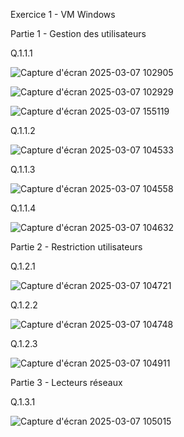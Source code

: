 Exercice 1 - VM Windows

Partie 1 - Gestion des utilisateurs

Q.1.1.1 

![Capture d'écran 2025-03-07 102905](https://github.com/user-attachments/assets/f81c0a27-7298-4e4f-bbe2-98f24feb69f5)

![Capture d'écran 2025-03-07 102929](https://github.com/user-attachments/assets/6a80a626-2f65-4a40-8bb4-05474174c091)

![Capture d'écran 2025-03-07 155119](https://github.com/user-attachments/assets/8a10e218-b31c-481b-b919-7786eb9c527e)


Q.1.1.2 

![Capture d'écran 2025-03-07 104533](https://github.com/user-attachments/assets/0beaa5b0-64a8-49fa-8e3b-477010276f8c)

Q.1.1.3 

![Capture d'écran 2025-03-07 104558](https://github.com/user-attachments/assets/336085b9-1cc1-4e56-947a-461bc791d7b8)

Q.1.1.4 

![Capture d'écran 2025-03-07 104632](https://github.com/user-attachments/assets/98d146fd-e79b-4af6-a9ef-2dbf75a1c30a)

Partie 2 - Restriction utilisateurs

Q.1.2.1 

![Capture d'écran 2025-03-07 104721](https://github.com/user-attachments/assets/1773ba83-7bff-455b-9b0f-ffb95db8f703)

Q.1.2.2 

![Capture d'écran 2025-03-07 104748](https://github.com/user-attachments/assets/6f267026-19ba-44c2-a6ad-6b3814624b8c)

Q.1.2.3 

![Capture d'écran 2025-03-07 104911](https://github.com/user-attachments/assets/51075da6-d134-4143-8212-57c03e77f17d)

Partie 3 - Lecteurs réseaux

Q.1.3.1 

![Capture d'écran 2025-03-07 105015](https://github.com/user-attachments/assets/453dec00-17a5-40b6-a332-c5322a150712)

